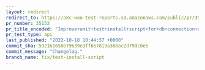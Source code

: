 ```yaml
---
layout: redirect
redirect_to: https://a8c-woo-test-reports.s3.amazonaws.com/public/pr/35152/api/index.html
pr_number: 35152
pr_title_encoded: "Improve+unit+test+install+script+for+db+connection+over+socket"
pr_test_type: api
last_published: "2022-10-18 10:44:57 +0000"
commit_sha: 592161650e79639e3ff657819a368ac2d79dc0e5
commit_message: "Changelog."
branch_name: fix/test-install-script
---
```

